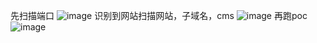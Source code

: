先扫描端口
![image](https://github.com/user-attachments/assets/70c42f45-ce01-4562-b627-7c80dc2642fd)
识别到网站扫描网站，子域名，cms
![image](https://github.com/user-attachments/assets/31ed4110-3856-49b1-8e17-19f0e265b7a3)
再跑poc
![image](https://github.com/user-attachments/assets/50bf34a6-c6d2-4437-b648-1cffeb4526b6)
